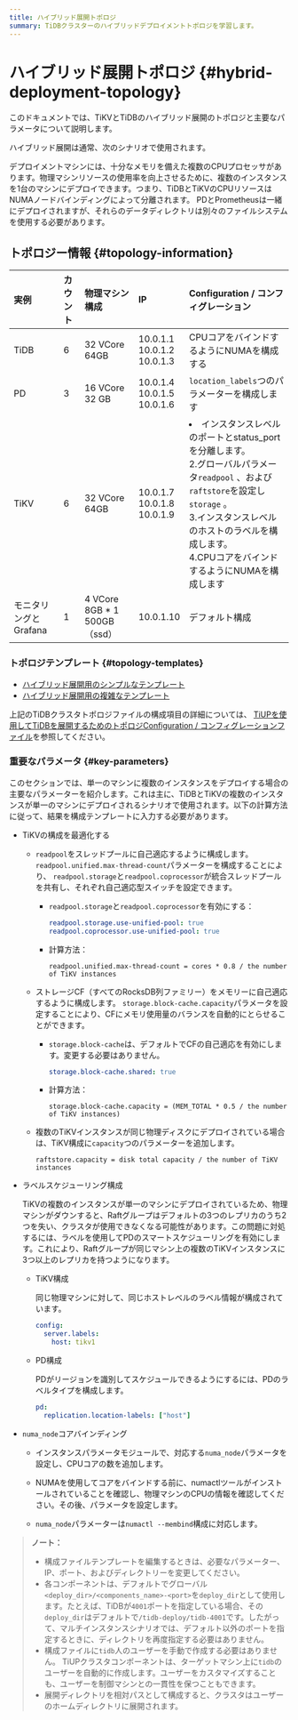 ```yaml
---
title: ハイブリッド展開トポロジ
summary: TiDBクラスターのハイブリッドデプロイメントトポロジを学習します。
---
```


# ハイブリッド展開トポロジ {#hybrid-deployment-topology}

このドキュメントでは、TiKVとTiDBのハイブリッド展開のトポロジと主要なパラメータについて説明します。

ハイブリッド展開は通常、次のシナリオで使用されます。

デプロイメントマシンには、十分なメモリを備えた複数のCPUプロセッサがあります。物理マシンリソースの使用率を向上させるために、複数のインスタンスを1台のマシンにデプロイできます。つまり、TiDBとTiKVのCPUリソースはNUMAノードバインディングによって分離されます。 PDとPrometheusは一緒にデプロイされますが、それらのデータディレクトリは別々のファイルシステムを使用する必要があります。

## トポロジー情報 {#topology-information}

| 実例             | カウント | 物理マシン構成                    | IP                                   | Configuration / コンフィグレーション                                                                                                                                            |
| :------------- | :--- | :------------------------- | :----------------------------------- | :-------------------------------------------------------------------------------------------------------------------------------------------------------------------- |
| TiDB           | 6    | 32 VCore 64GB              | 10.0.1.1<br/> 10.0.1.2<br/> 10.0.1.3 | CPUコアをバインドするようにNUMAを構成する                                                                                                                                              |
| PD             | 3    | 16 VCore 32 GB             | 10.0.1.4<br/> 10.0.1.5<br/> 10.0.1.6 | `location_labels`つのパラメーターを構成します                                                                                                                                       |
| TiKV           | 6    | 32 VCore 64GB              | 10.0.1.7<br/> 10.0.1.8<br/> 10.0.1.9 | <li>インスタンスレベルのポートとstatus_portを分離します。<br/> 2.グローバルパラメータ`readpool` 、および`raftstore`を設定し`storage` 。<br/> 3.インスタンスレベルのホストのラベルを構成します。<br/> 4.CPUコアをバインドするようにNUMAを構成します</li> |
| モニタリングとGrafana | 1    | 4 VCore 8GB * 1 500GB（ssd） | 10.0.1.10                            | デフォルト構成                                                                                                                                                               |

### トポロジテンプレート {#topology-templates}

-   [ハイブリッド展開用のシンプルなテンプレート](https://github.com/pingcap/docs-cn/blob/master/config-templates/simple-multi-instance.yaml)
-   [ハイブリッド展開用の複雑なテンプレート](https://github.com/pingcap/docs/blob/master/config-templates/complex-multi-instance.yaml)

上記のTiDBクラスタトポロジファイルの構成項目の詳細については、 [TiUPを使用してTiDBを展開するためのトポロジConfiguration / コンフィグレーションファイル](/tiup/tiup-cluster-topology-reference.md)を参照してください。

### 重要なパラメータ {#key-parameters}

このセクションでは、単一のマシンに複数のインスタンスをデプロイする場合の主要なパラメーターを紹介します。これは主に、TiDBとTiKVの複数のインスタンスが単一のマシンにデプロイされるシナリオで使用されます。以下の計算方法に従って、結果を構成テンプレートに入力する必要があります。

-   TiKVの構成を最適化する

    -   `readpool`をスレッドプールに自己適応するように構成します。 `readpool.unified.max-thread-count`パラメーターを構成することにより、 `readpool.storage`と`readpool.coprocessor`が統合スレッドプールを共有し、それぞれ自己適応型スイッチを設定できます。

        -   `readpool.storage`と`readpool.coprocessor`を有効にする：

            ```yaml
            readpool.storage.use-unified-pool: true
            readpool.coprocessor.use-unified-pool: true
            ```

        -   計算方法：

            ```
            readpool.unified.max-thread-count = cores * 0.8 / the number of TiKV instances
            ```

    -   ストレージCF（すべてのRocksDB列ファミリー）をメモリーに自己適応するように構成します。 `storage.block-cache.capacity`パラメータを設定することにより、CFにメモリ使用量のバランスを自動的にとらせることができます。

        -   `storage.block-cache`は、デフォルトでCFの自己適応を有効にします。変更する必要はありません。

            ```yaml
            storage.block-cache.shared: true
            ```

        -   計算方法：

            ```
            storage.block-cache.capacity = (MEM_TOTAL * 0.5 / the number of TiKV instances)
            ```

    -   複数のTiKVインスタンスが同じ物理ディスクにデプロイされている場合は、TiKV構成に`capacity`つのパラメーターを追加します。

        ```
        raftstore.capacity = disk total capacity / the number of TiKV instances
        ```

-   ラベルスケジューリング構成

    TiKVの複数のインスタンスが単一のマシンにデプロイされているため、物理マシンがダウンすると、Raftグループはデフォルトの3つのレプリカのうち2つを失い、クラスタが使用できなくなる可能性があります。この問題に対処するには、ラベルを使用してPDのスマートスケジューリングを有効にします。これにより、Raftグループが同じマシン上の複数のTiKVインスタンスに3つ以上のレプリカを持つようになります。

    -   TiKV構成

        同じ物理マシンに対して、同じホストレベルのラベル情報が構成されています。

        ```yml
        config:
          server.labels:
            host: tikv1
        ```

    -   PD構成

        PDがリージョンを識別してスケジュールできるようにするには、PDのラベルタイプを構成します。

        ```yml
        pd:
          replication.location-labels: ["host"]
        ```

-   `numa_node`コアバインディング

    -   インスタンスパラメータモジュールで、対応する`numa_node`パラメータを設定し、CPUコアの数を追加します。

    -   NUMAを使用してコアをバインドする前に、numactlツールがインストールされていることを確認し、物理マシンのCPUの情報を確認してください。その後、パラメータを設定します。

    -   `numa_node`パラメーターは`numactl --membind`構成に対応します。

> **ノート：**
>
> -   構成ファイルテンプレートを編集するときは、必要なパラメーター、IP、ポート、およびディレクトリーを変更してください。
> -   各コンポーネントは、デフォルトでグローバル`<deploy_dir>/<components_name>-<port>`を`deploy_dir`として使用します。たとえば、TiDBが`4001`ポートを指定している場合、その`deploy_dir`はデフォルトで`/tidb-deploy/tidb-4001`です。したがって、マルチインスタンスシナリオでは、デフォルト以外のポートを指定するときに、ディレクトリを再度指定する必要はありません。
> -   構成ファイルに`tidb`人のユーザーを手動で作成する必要はありません。 TiUPクラスタコンポーネントは、ターゲットマシン上に`tidb`のユーザーを自動的に作成します。ユーザーをカスタマイズすることも、ユーザーを制御マシンとの一貫性を保つこともできます。
> -   展開ディレクトリを相対パスとして構成すると、クラスタはユーザーのホームディレクトリに展開されます。
